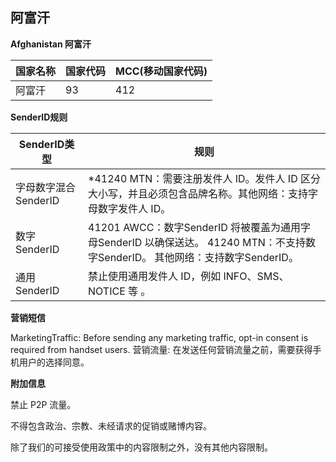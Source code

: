 ## 阿富汗

__Afghanistan 阿富汗__

| 国家名称 | 国家代码 | MCC(移动国家代码) |
|------|------|-------------|
| 阿富汗  | 93   | 412         |

__SenderID规则__

| SenderID类型     | 规则                                                                                         |
|----------------|--------------------------------------------------------------------------------------------|
| 字母数字混合SenderID | *41240 MTN：需要注册发件人 ID。发件人 ID 区分大小写，并且必须包含品牌名称。其他网络：支持字母数字发件人 ID。                           |
| 数字SenderID     | 41201 AWCC：数字SenderID 将被覆盖为通用字母SenderID 以确保送达。 41240 MTN：不支持数字SenderID。 其他网络：支持数字SenderID。 |
| 通用SenderID     | 禁止使用通用发件人 ID，例如 INFO、SMS、NOTICE 等 。                                                        |

__营销短信__

MarketingTraffic: Before sending any marketing traffic, opt-in consent is required from handset users.
营销流量: 在发送任何营销流量之前，需要获得手机用户的选择同意。

__附加信息__

禁止 P2P 流量。

不得包含政治、宗教、未经请求的促销或赌博内容。

除了我们的可接受使用政策中的内容限制之外，没有其他内容限制。

